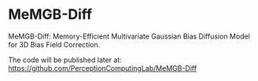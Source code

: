 # MeMGB-Diff
MeMGB-Diff: Memory-Efficient Multivariate Gaussian Bias Diffusion Model for 3D Bias Field Correction.

The code will be published later at: https://github.com/PerceptionComputingLab/MeMGB-Diff
